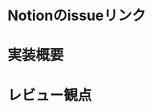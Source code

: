 <!-- 
- [ ] TODO:以下の設定をしてください
  - Reviewers
    - Webルーレットで決まったレビュワーを設定する
    - https://jp.piliapp.com/random/wheel/
      - 項目:
安部友弘(T0m0hir0ABE)
蓮沼淳史(hedgehog248)
幡江美遥(hataemiharu)
稲村純(j-inamura)
石川渚(Nagisa-Ishikawa)
長元幸輝(nagamoto03)
毛利togo(もうりとうご)
  - Assignees
    - 自分を設定する
  - Labels, Projects, Milestone
    - 設定不要
  - Development
    - issueを指定する
-->

# Notionのissueリンク
<!-- NotionからはGitHubに飛べるが、逆はできないので、手作業で記載する必要がある -->


# 実装概要
<!-- 実装前からissue解消するために、どこをどういじったかの概要を書く -->


# レビュー観点
<!-- 特に見てほしいポイントを書く（セルフチェック・AIチェックはしておく） -->

